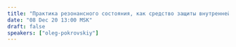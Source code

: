 ```yaml
---
title: "Практика резонансного состояния, как средство защиты внутренней целостности"
date: "08 Dec 20 13:00 MSK"
draft: false
speakers: ["oleg-pokrovskiy"] 
---
```



